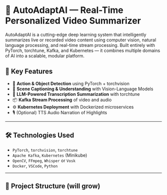 # 🎥 AutoAdaptAI — Real-Time Personalized Video Summarizer

AutoAdaptAI is a cutting-edge deep learning system that intelligently summarizes live or recorded video content using computer vision, natural language processing, and real-time stream processing. Built entirely with PyTorch, torchtune, Kafka, and Kubernetes — it combines multiple domains of AI into a scalable, modular platform.

## 🚀 Key Features
- 🎯 **Action & Object Detection** using PyTorch + torchvision
- 🧠 **Scene Captioning & Understanding** with Vision-Language Models
- 📝 **LLM-Powered Transcription Summarization** with torchtune
- 📦 **Kafka Stream Processing** of video and audio
- ⚙️ **Kubernetes Deployment** with Dockerized microservices
- 🎙️ (Optional) TTS Audio Narration of Highlights

---

## 🛠️ Technologies Used
- `PyTorch`, `torchvision`, `torchtune`
- `Apache Kafka`, `Kubernetes` (Minikube)
- `OpenCV`, `FFmpeg`, `Whisper` or `Vosk`
- `Docker`, `VSCode`, `Python`

---

## 📁 Project Structure (will grow)

